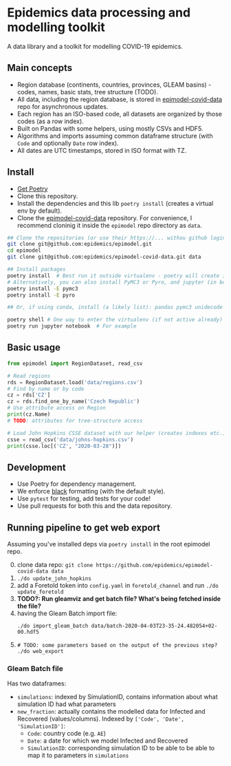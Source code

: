 # Epidemics data processing and modelling toolkit

A data library and a toolkit for modelling COVID-19 epidemics.

## Main concepts

* Region database (continents, countries, provinces, GLEAM basins) - codes, names, basic stats, tree structure (TODO).
* All data, including the region database, is stored in [epimodel-covid-data](https://github.com/epidemics/epimodel-covid-data) repo for asynchronous updates.
* Each region has an ISO-based code, all datasets are organized by those codes (as a row index).
* Built on Pandas with some helpers, using mostly CSVs and HDF5.
* Algorithms and imports assuming common dataframe structure (with `Code` and optionally `Date` row index).
* All dates are UTC timestamps, stored in ISO format with TZ.

## Install

* [Get Poetry](https://python-poetry.org/docs/#installation)
* Clone this repository.
* Install the dependencies and this lib `poetry install` (creates a virtual env by default).
* Clone the [epimodel-covid-data](https://github.com/epidemics/epimodel-covid-data/) repository. For convenience, I recommend cloninig it inside the `epimodel` repo directory as `data`.

```sh
## Clone the repositories (or use their https://... withou github login)
git clone git@github.com:epidemics/epimodel.git
cd epimodel
git clone git@github.com:epidemics/epimodel-covid-data.git data

## Install packages
poetry install  # Best run it outside virtualenv - poetry will create its own
# Alternatively, you can also install PyMC3 or Pyro, and jupyter (in both cases):
poetry install -E pymc3
poetry install -E pyro

## Or, if using conda, install (a likely list): pandas pymc3 unidecode jupyter ...

poetry shell # One way to enter the virtualenv (if not active already)
poetry run jupyter notebook  # For example
```

## Basic usage

```python
from epimodel import RegionDataset, read_csv

# Read regions
rds = RegionDataset.load('data/regions.csv')
# Find by name or by code
cz = rds['CZ']
cz = rds.find_one_by_name('Czech Republic')
# Use attribute access on Region
print(cz.Name)
# TODO: attributes for tree-structure access

# Load John Hopkins CSSE dataset with our helper (creates indexes etc.)
csse = read_csv('data/johns-hopkins.csv')
print(csse.loc[('CZ', "2020-03-28")])
```

## Development

* Use Poetry for dependency management.
* We enforce [black](https://github.com/psf/black) formatting (with the default style).
* Use `pytest` for testing, add tests for your code!
* Use pull requests for both this and the data repository.


## Running pipeline to get web export
Assuming you've installed deps via `poetry install` in the root epimodel repo.

0. clone data repo: `git clone https://github.com/epidemics/epimodel-covid-data data`
1. `./do update_john_hopkins`
2. add a Foretold token into `config.yaml` in `foretold_channel` and run `./do update_foretold`
3. **TODO?: Run gleamviz and get batch file? What's being fetched inside the file?** 
4. having the Gleam Batch import file:
    ```
    ./do import_gleam_batch data/batch-2020-04-03T23-35-24.482054+02-00.hdf5
    ```
5.  ```
    # TODO: some parameters based on the output of the previous step?
    ./do web_export
    ```

### Gleam Batch file
Has two dataframes:
* `simulations`: indexed by SimulationID, contains information about what simulation ID had what parameters
* `new_fraction`: actually contains the modelled data for Infected and Recovered (values/columns). Indexed by `['Code', 'Date', 'SimulationID']`:
    * `Code`: country code (e.g. `AE`)
    * `Date`: a date for which we model Infected and Recovered
    * `SimulationID`: corresponding simulation ID to be able to be able to map it to parameters in `simulations` 